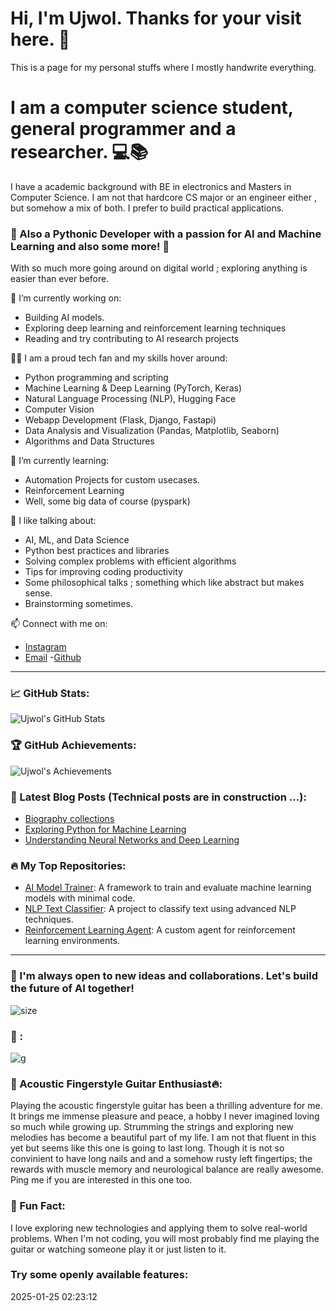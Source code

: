 
# Hi, I'm Ujwol. Thanks for your visit here. 👋


This is a page for my personal stuffs where I mostly handwrite everything. 


# I am a computer science student, general programmer and a researcher. 💻📚
I have a academic background with BE in electronics and Masters in Computer Science. I am not that hardcore CS major or an engineer either , but somehow a mix of both. I prefer to build practical applications.
### 🐍 Also a Pythonic Developer with a passion for AI and Machine Learning and also some more! 🚀

 With so much more going around on digital world ; exploring anything is easier than ever before.


🔭 I’m currently working on:
- Building AI models.
- Exploring deep learning and reinforcement learning techniques
- Reading and try contributing to AI research projects

👨‍💻 I am a proud tech fan and my skills hover around:
- Python programming and scripting
- Machine Learning & Deep Learning (PyTorch, Keras)
- Natural Language Processing (NLP), Hugging Face 
- Computer Vision
- Webapp Development (Flask, Django, Fastapi)
- Data Analysis and Visualization (Pandas, Matplotlib, Seaborn)
- Algorithms and Data Structures


🌱 I’m currently learning:
- Automation Projects for custom usecases.
- Reinforcement Learning
- Well, some big data of course (pyspark)

💬 I like talking about:
- AI, ML, and Data Science
- Python best practices and libraries
- Solving complex problems with efficient algorithms
- Tips for improving coding productivity
- Some philosophical talks ; something which like abstract but makes sense.
- Brainstorming sometimes.

📫 Connect with me on:
- [Instagram](https://www.instagram.com/ujwol_108/)
- [Email](mailto:dujwol9984@gmail.com)
-[Github](https://github.com/udahal2)
---

### 📈 GitHub Stats:

![Ujwol's GitHub Stats](https://github-readme-stats.vercel.app/api?username=udahal2&show_icons=true&count_private=true&hide=prs&theme=radical)

### 🏆 GitHub Achievements:

![Ujwol's Achievements](https://github-profile-trophy.vercel.app/?username=udahal2&theme=dark)

### 🌱 Latest Blog Posts (Technical posts are in construction ...):
- [Biography collections]('https://udahal2.github.io/biographies-for-life-analysis-jekyll/')
- [Exploring Python for Machine Learning]('')
- [Understanding Neural Networks and Deep Learning]('')

### 🔥 My Top Repositories:
- [AI Model Trainer](https://github.com/udahal2/ai-model-trainer): A framework to train and evaluate machine learning models with minimal code.
- [NLP Text Classifier](https://github.com/udahal2/nlp-text-classifier): A project to classify text using advanced NLP techniques.
- [Reinforcement Learning Agent](https://github.com/udahal2/reinforcement-learning-agent): A custom agent for reinforcement learning environments.

---

### 🚀 I'm always open to new ideas and collaborations. Let's build the future of AI together!
![size](https://img.shields.io/github/repo-size/udahal2/udahal2)

### 🎯 :
![g](https://hits.dwyl.com/udahal2/udahal2.svg)


### 🎸 Acoustic Fingerstyle Guitar Enthusiast🔥:
Playing the acoustic fingerstyle guitar has been a thrilling adventure for me. It brings me immense pleasure and peace, a hobby I never imagined loving so much while growing up. Strumming the strings and exploring new melodies has become a beautiful part of my life. I am not that fluent in this yet but seems like this one is going to last long. Though it is not so convinient to have long nails and and a somehow rusty left fingertips; the rewards with muscle memory and neurological balance are really awesome. Ping me if you are interested in this one too. 

### 🎯 Fun Fact:
I love exploring new technologies and applying them to solve real-world problems. When I'm not coding, you will most probably find me playing the guitar or watching someone play it or just listen to it. 

### Try some openly available features:


2025-01-25 02:23:12

